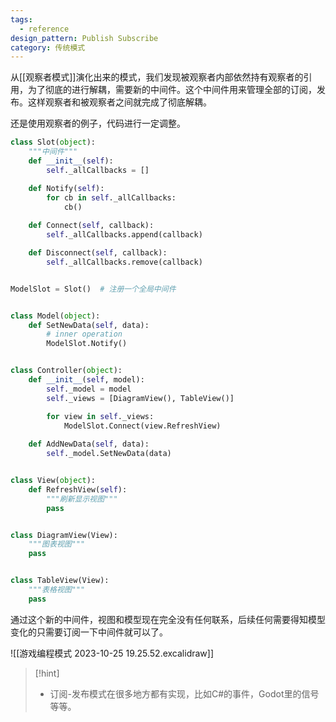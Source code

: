```yaml
---
tags:
  - reference
design_pattern: Publish Subscribe
category: 传统模式
---
```

从[[观察者模式]]演化出来的模式，我们发现被观察者内部依然持有观察者的引用，为了彻底的进行解耦，需要新的中间件。这个中间件用来管理全部的订阅，发布。这样观察者和被观察者之间就完成了彻底解耦。

还是使用观察者的例子，代码进行一定调整。

```python
class Slot(object):
	"""中间件"""
	def __init__(self):
		self._allCallbacks = []

	def Notify(self):
		for cb in self._allCallbacks:
			cb()
		
	def Connect(self, callback):
		self._allCallbacks.append(callback)

	def Disconnect(self, callback):
		self._allCallbacks.remove(callback)


ModelSlot = Slot()  # 注册一个全局中间件


class Model(object):
	def SetNewData(self, data):
		# inner operation
		ModelSlot.Notify()


class Controller(object):
	def __init__(self, model):
		self._model = model
		self._views = [DiagramView(), TableView()]

		for view in self._views:
			ModelSlot.Connect(view.RefreshView)
		
	def AddNewData(self, data):
		self._model.SetNewData(data)


class View(object):
	def RefreshView(self):
		"""刷新显示视图"""
		pass


class DiagramView(View):
	"""图表视图"""
	pass


class TableView(View):
	"""表格视图"""
	pass
```

通过这个新的中间件，视图和模型现在完全没有任何联系，后续任何需要得知模型变化的只需要订阅一下中间件就可以了。

![[游戏编程模式 2023-10-25 19.25.52.excalidraw]]

> [!hint]
> - 订阅-发布模式在很多地方都有实现，比如C#的事件，Godot里的信号等等。